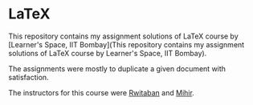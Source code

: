 # LaTeX
 This repository contains my assignment solutions of LaTeX course by [Learner's Space, IIT Bombay](This repository contains my assignment solutions of LaTeX course by Learner's Space, IIT Bombay).

 The assignments were mostly to duplicate a given document with satisfaction.
 
 The instructors for this course were [Rwitaban](https://www.cse.iitb.ac.in/~rwitaban/) and [Mihir](https://www.cse.iitb.ac.in/~vahanwala/).